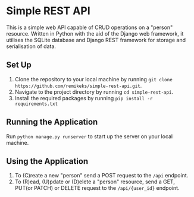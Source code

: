 # Simple REST API

This is a simple web API capable of CRUD operations on a "person" resource. Written in Python with the aid of the Django web framework, it utilises the SQLite database and Django REST framework for storage and serialisation of data.

## Set Up
1. Clone the repository to your local machine by running `git clone https://github.com/remikeks/simple-rest-api.git`.
2. Navigate to the project directory by running `cd simple-rest-api`.
3. Install the required packages by running `pip install -r requirements.txt`

## Running the Application
Run `python manage.py runserver` to start up the server on your local machine.

## Using the Application
1. To (C)reate a new "person" send a POST request to the `/api` endpoint.
2. To (R)ead, (U)pdate or (D)elete a "person" resource, send a GET, PUT(or PATCH) or DELETE request to the `/api/{user_id}` endpoint.